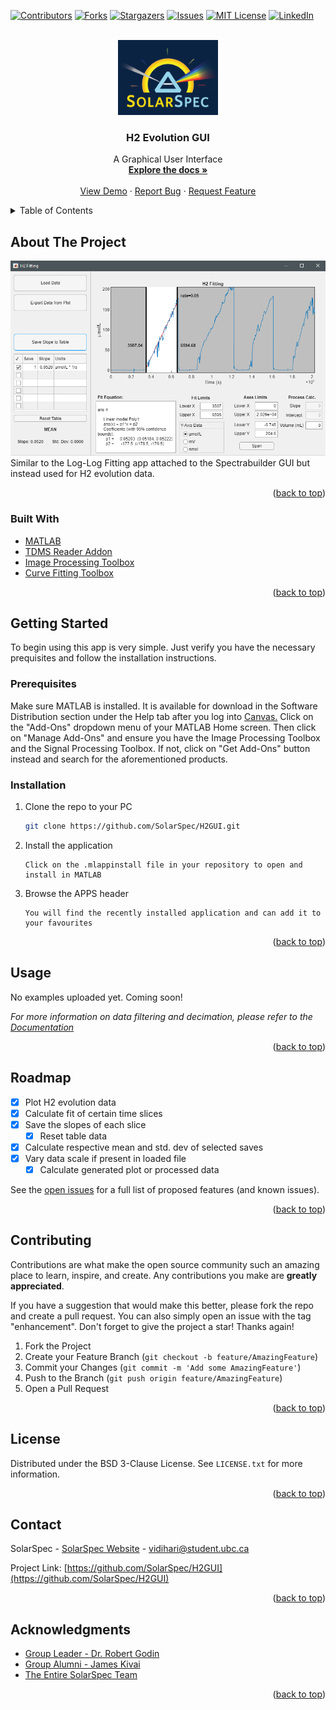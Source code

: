 <div id="top"></div>

<!-- PROJECT SHIELDS -->
[![Contributors][contributors-shield]][contributors-url]
[![Forks][forks-shield]][forks-url]
[![Stargazers][stars-shield]][stars-url]
[![Issues][issues-shield]][issues-url]
[![MIT License][license-shield]][license-url]
[![LinkedIn][linkedin-shield]][linkedin-url]



<!-- PROJECT LOGO -->
<br />
<div align="center">
  <a href="https://github.com/SolarSpec/H2GUI">
    <img src="H2_Fitting_resources/logo.png" alt="SolarSpec" width="160" height="120">
  </a>

<h3 align="center">H2 Evolution GUI</h3>

  <p align="center">
    A Graphical User Interface 
    <br />
    <a href="https://github.com/SolarSpec/H2GUI"><strong>Explore the docs »</strong></a>
    <br />
    <br />
    <a href="https://github.com/SolarSpec/H2GUI">View Demo</a>
    ·
    <a href="https://github.com/SolarSpec/H2GUI/issues">Report Bug</a>
    ·
    <a href="https://github.com/SolarSpec/H2GUI/issues">Request Feature</a>
  </p>
</div>



<!-- TABLE OF CONTENTS -->
<details>
  <summary>Table of Contents</summary>
  <ol>
    <li>
      <a href="#about-the-project">About The Project</a>
      <ul>
        <li><a href="#built-with">Built With</a></li>
      </ul>
    </li>
    <li>
      <a href="#getting-started">Getting Started</a>
      <ul>
        <li><a href="#prerequisites">Prerequisites</a></li>
        <li><a href="#installation">Installation</a></li>
      </ul>
    </li>
    <li><a href="#usage">Usage</a></li>
    <li><a href="#roadmap">Roadmap</a></li>
    <li><a href="#contributing">Contributing</a></li>
    <li><a href="#license">License</a></li>
    <li><a href="#contact">Contact</a></li>
    <li><a href="#acknowledgments">Acknowledgments</a></li>
  </ol>
</details>



<!-- ABOUT THE PROJECT -->
## About The Project

[![H2 Screenshot][product-screenshot]](https://solarspec.ok.ubc.ca/)
Similar to the Log-Log Fitting app attached to the Spectrabuilder GUI but instead used for H2 evolution data.

<p align="right">(<a href="#top">back to top</a>)</p>



### Built With

* [MATLAB](https://www.mathworks.com/products/matlab.html)
* [TDMS Reader Addon](https://www.mathworks.com/matlabcentral/fileexchange/30023-tdms-reader)
* [Image Processing Toolbox](https://www.mathworks.com/help/images/)
* [Curve Fitting Toolbox](https://www.mathworks.com/help/curvefit/)

<p align="right">(<a href="#top">back to top</a>)</p>



<!-- GETTING STARTED -->
## Getting Started

To begin using this app is very simple. Just verify you have the necessary prequisites and follow the installation instructions.

### Prerequisites

Make sure MATLAB is installed. It is available for download in the Software Distribution section under the Help tab after you log into [Canvas.](https://canvas.ubc.ca/)
Click on the "Add-Ons" dropdown menu of your MATLAB Home screen. Then click on "Manage Add-Ons" and ensure you have the Image Processing Toolbox and the Signal Processing Toolbox. If not, click on "Get Add-Ons" button instead and search for the aforementioned products.


### Installation

1. Clone the repo to your PC
   ```sh
   git clone https://github.com/SolarSpec/H2GUI.git
   ```
2. Install the application 
   ```
   Click on the .mlappinstall file in your repository to open and install in MATLAB
   ```
3. Browse the APPS header
   ```
   You will find the recently installed application and can add it to your favourites
   ```

<p align="right">(<a href="#top">back to top</a>)</p>



<!-- USAGE EXAMPLES -->
## Usage

No examples uploaded yet. Coming soon!


  <!-- <div class="row">
    <img src="H2_Fitting_resources/ExportButton.png" alt="Export">
  </div>
  <div class="row" style="float:left">
    <img src="H2_Fitting_resources/TopCSV.png" alt="Top" style="width:50%;height:50%;padding: 5px"><img src="H2_Fitting_resources/BottomCSV.png" alt="Bottom" style="width:50%;height:50%;padding: 5px">
  </div>
 -->

_For more information on data filtering and decimation, please refer to the [Documentation](https://www.mathworks.com/help/signal/ref/decimate.html#d123e21788)_

<p align="right">(<a href="#top">back to top</a>)</p>

<!-- ROADMAP -->
## Roadmap

- [X] Plot H2 evolution data
- [X] Calculate fit of certain time slices
- [X] Save the slopes of each slice
    - [X] Reset table data
- [X] Calculate respective mean and std. dev of selected saves
- [X] Vary data scale if present in loaded file
    - [X] Calculate generated plot or processed data

See the [open issues](https://github.com/SolarSpec/H2GUI/issues) for a full list of proposed features (and known issues).

<p align="right">(<a href="#top">back to top</a>)</p>

<!-- CONTRIBUTING -->
## Contributing

Contributions are what make the open source community such an amazing place to learn, inspire, and create. Any contributions you make are **greatly appreciated**.

If you have a suggestion that would make this better, please fork the repo and create a pull request. You can also simply open an issue with the tag "enhancement".
Don't forget to give the project a star! Thanks again!

1. Fork the Project
2. Create your Feature Branch (`git checkout -b feature/AmazingFeature`)
3. Commit your Changes (`git commit -m 'Add some AmazingFeature'`)
4. Push to the Branch (`git push origin feature/AmazingFeature`)
5. Open a Pull Request

<p align="right">(<a href="#top">back to top</a>)</p>

<!-- LICENSE -->
## License

Distributed under the BSD 3-Clause License. See `LICENSE.txt` for more information.

<p align="right">(<a href="#top">back to top</a>)</p>

<!-- CONTACT -->
## Contact

SolarSpec - [SolarSpec Website](https://solarspec.ok.ubc.ca/) - vidihari@student.ubc.ca

Project Link: [https://github.com/SolarSpec/H2GUI](https://github.com/SolarSpec/H2GUI)

<p align="right">(<a href="#top">back to top</a>)</p>

<!-- ACKNOWLEDGMENTS -->
## Acknowledgments

* [Group Leader - Dr. Robert Godin](https://solarspec.ok.ubc.ca/people/)
* [Group Alumni - James Kivai](https://solarspec.ok.ubc.ca/people/)
* [The Entire SolarSpec Team](https://solarspec.ok.ubc.ca/people/)

<p align="right">(<a href="#top">back to top</a>)</p>

<!-- MARKDOWN LINKS & IMAGES -->
<!-- https://www.markdownguide.org/basic-syntax/#reference-style-links -->
[contributors-shield]: https://img.shields.io/github/contributors/SolarSpec/H2GUI.svg?style=for-the-badge
[contributors-url]: https://github.com/SolarSpec/H2GUI/graphs/contributors
[forks-shield]: https://img.shields.io/github/forks/SolarSpec/H2GUI.svg?style=for-the-badge
[forks-url]: https://github.com/SolarSpec/H2GUI/network/members
[stars-shield]: https://img.shields.io/github/stars/SolarSpec/H2GUI.svg?style=for-the-badge
[stars-url]: https://github.com/SolarSpec/H2GUI/stargazers
[issues-shield]: https://img.shields.io/github/issues/SolarSpec/H2GUI.svg?style=for-the-badge
[issues-url]: https://github.com/SolarSpec/H2GUI/issues
[license-shield]: https://img.shields.io/github/license/SolarSpec/H2GUI.svg?style=for-the-badge
[license-url]: https://github.com/SolarSpec/H2GUI/blob/main/LICENSE.txt
[linkedin-shield]: https://img.shields.io/badge/-LinkedIn-black.svg?style=for-the-badge&logo=linkedin&colorB=555
[linkedin-url]: https://linkedin.com/in/haris-vidimlic-06730019b/
[product-screenshot]: H2_Fitting_resources/Screenshot.png
